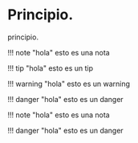 # Principio.

principio.

!!! note "hola"
    esto es una nota

!!! tip "hola"
    esto es un tip

!!! warning "hola"
    esto es un warning

!!! danger "hola"
    esto es un danger

!!! note "hola"
    esto es una nota

!!! danger "hola"
    esto es un danger
